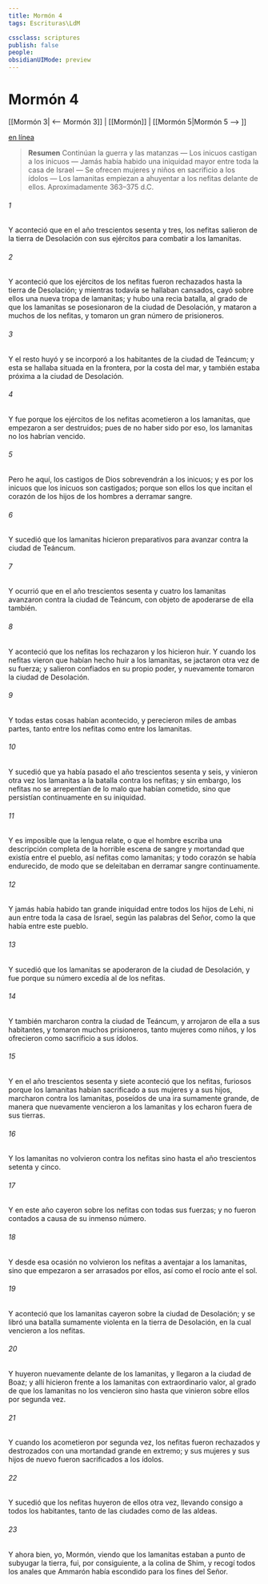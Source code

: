 ```yaml
---
title: Mormón 4
tags: Escrituras\LdM

cssclass: scriptures
publish: false
people:
obsidianUIMode: preview
---
```


# Mormón 4
[[Mormón 3| <-- Mormón 3]] | [[Mormón]] | [[Mormón 5|Mormón 5 --> ]]

[en línea](https://churchofjesuschrist.org/study/scriptures/bofm/morm/4?lang=spa)

> __Resumen__
Continúan la guerra y las matanzas — Los inicuos castigan a los inicuos — Jamás había habido una iniquidad mayor entre toda la casa de Israel — Se ofrecen mujeres y niños en sacrificio a los ídolos — Los lamanitas empiezan a ahuyentar a los nefitas delante de ellos. Aproximadamente 363–375 d.C.

###### 1 
Y aconteció que en el año trescientos sesenta y tres, los nefitas salieron de la tierra de Desolación con sus ejércitos para combatir a los lamanitas.

###### 2 
Y aconteció que los ejércitos de los nefitas fueron rechazados hasta la tierra de Desolación; y mientras todavía se hallaban cansados, cayó sobre ellos una nueva tropa de lamanitas; y hubo una recia batalla, al grado de que los lamanitas se posesionaron de la ciudad de Desolación, y mataron a muchos de los nefitas, y tomaron un gran número de prisioneros.

###### 3 
Y el resto huyó y se incorporó a los habitantes de la ciudad de Teáncum; y esta se hallaba situada en la frontera, por la costa del mar, y también estaba próxima a la ciudad de Desolación.

###### 4 
Y fue porque los ejércitos de los nefitas acometieron a los lamanitas, que empezaron a ser destruidos; pues de no haber sido por eso, los lamanitas no los habrían vencido.

###### 5 
Pero he aquí, los castigos de Dios sobrevendrán a los inicuos; y es por los inicuos que los inicuos son castigados; porque son ellos los que incitan el corazón de los hijos de los hombres a derramar sangre.

###### 6 
Y sucedió que los lamanitas hicieron preparativos para avanzar contra la ciudad de Teáncum.

###### 7 
Y ocurrió que en el año trescientos sesenta y cuatro los lamanitas avanzaron contra la ciudad de Teáncum, con objeto de apoderarse de ella también.

###### 8 
Y aconteció que los nefitas los rechazaron y los hicieron huir. Y cuando los nefitas vieron que habían hecho huir a los lamanitas, se jactaron otra vez de su fuerza; y salieron confiados en su propio poder, y nuevamente tomaron la ciudad de Desolación.

###### 9 
Y todas estas cosas habían acontecido, y perecieron miles de ambas partes, tanto entre los nefitas como entre los lamanitas.

###### 10 
Y sucedió que ya había pasado el año trescientos sesenta y seis, y vinieron otra vez los lamanitas a la batalla contra los nefitas; y sin embargo, los nefitas no se arrepentían de lo malo que habían cometido, sino que persistían continuamente en su iniquidad.

###### 11 
Y es imposible que la lengua relate, o que el hombre escriba una descripción completa de la horrible escena de sangre y mortandad que existía entre el pueblo, así nefitas como lamanitas; y todo corazón se había endurecido, de modo que se deleitaban en derramar sangre continuamente.

###### 12 
Y jamás había habido tan grande iniquidad entre todos los hijos de Lehi, ni aun entre toda la casa de Israel, según las palabras del Señor, como la que había entre este pueblo.

###### 13 
Y sucedió que los lamanitas se apoderaron de la ciudad de Desolación, y fue porque su número excedía al de los nefitas.

###### 14 
Y también marcharon contra la ciudad de Teáncum, y arrojaron de ella a sus habitantes, y tomaron muchos prisioneros, tanto mujeres como niños, y los ofrecieron como sacrificio a sus ídolos.

###### 15 
Y en el año trescientos sesenta y siete aconteció que los nefitas, furiosos porque los lamanitas habían sacrificado a sus mujeres y a sus hijos, marcharon contra los lamanitas, poseídos de una ira sumamente grande, de manera que nuevamente vencieron a los lamanitas y los echaron fuera de sus tierras.

###### 16 
Y los lamanitas no volvieron contra los nefitas sino hasta el año trescientos setenta y cinco.

###### 17 
Y en este año cayeron sobre los nefitas con todas sus fuerzas; y no fueron contados a causa de su inmenso número.

###### 18 
Y desde esa ocasión no volvieron los nefitas a aventajar a los lamanitas, sino que empezaron a ser arrasados por ellos, así como el rocío ante el sol.

###### 19 
Y aconteció que los lamanitas cayeron sobre la ciudad de Desolación; y se libró una batalla sumamente violenta en la tierra de Desolación, en la cual vencieron a los nefitas.

###### 20 
Y huyeron nuevamente delante de los lamanitas, y llegaron a la ciudad de Boaz; y allí hicieron frente a los lamanitas con extraordinario valor, al grado de que los lamanitas no los vencieron sino hasta que vinieron sobre ellos por segunda vez.

###### 21 
Y cuando los acometieron por segunda vez, los nefitas fueron rechazados y destrozados con una mortandad grande en extremo; y sus mujeres y sus hijos de nuevo fueron sacrificados a los ídolos.

###### 22 
Y sucedió que los nefitas huyeron de ellos otra vez, llevando consigo a todos los habitantes, tanto de las ciudades como de las aldeas.

###### 23 
Y ahora bien, yo, Mormón, viendo que los lamanitas estaban a punto de subyugar la tierra, fui, por consiguiente, a la colina de Shim, y recogí todos los anales que Ammarón había escondido para los fines del Señor.

